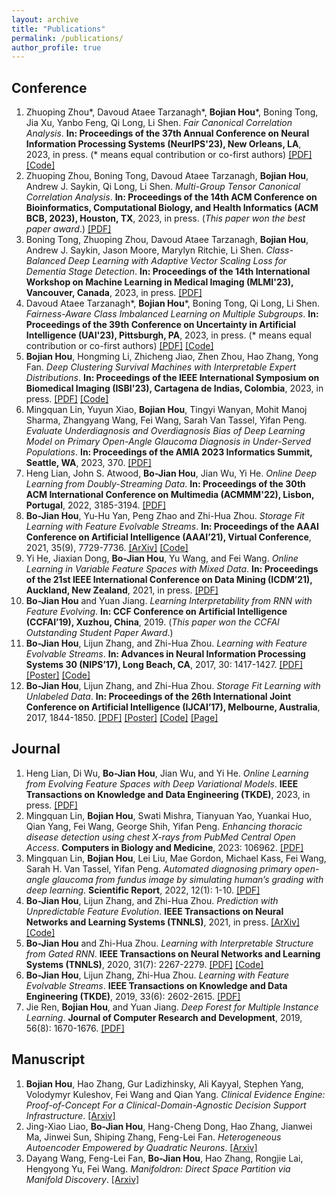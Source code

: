 ```yaml
---
layout: archive
title: "Publications"
permalink: /publications/
author_profile: true
---
```


<!-- {% if author.googlescholar %}
  You can also find my articles on <u><a href="{{author.googlescholar}}">my Google Scholar profile</a>.</u>
{% endif %}

{% include base_path %}

{% for post in site.publications reversed %}
  {% include archive-single.html %}
{% endfor %} -->

## Conference
1. Zhuoping Zhou\*, Davoud Ataee Tarzanagh\*, **Bojian Hou**\*, Boning Tong, Jia Xu, Yanbo Feng, Qi Long, Li Shen. _Fair Canonical Correlation Analysis_. **In: Proceedings of the 37th Annual Conference on Neural Information Processing Systems (NeurIPS'23), New Orleans, LA**, 2023, in press. (\* means equal contribution or co-first authors) [[PDF]](https://arxiv.org/pdf/2309.15809.pdf) [[Code]](https://github.com/PennShenLab/Fair_CCA)
1. Zhuoping Zhou, Boning Tong, Davoud Ataee Tarzanagh, **Bojian Hou**, Andrew J. Saykin, Qi Long, Li Shen. _Multi-Group Tensor Canonical Correlation Analysis_. **In: Proceedings of the 14th ACM Conference on Bioinformatics, Computational Biology, and Health Informatics (ACM BCB, 2023), Houston, TX**, 2023, in press. (_This paper won the best paper award_.) [[PDF]](https://dl.acm.org/doi/pdf/10.1145/3584371.3612962?casa_token=zqD3UBeXedgAAAAA:WSiqIC3wZ9LR2tda9UBiAAayDZKq_NlZiWgh6zYeGJLjgCMHSgC98pAUF-RTVEuTB5Hf8vryXnCJGQ)
1. Boning Tong, Zhuoping Zhou, Davoud Ataee Tarzanagh, **Bojian Hou**, Andrew J. Saykin, Jason Moore, Marylyn Ritchie, Li Shen. _Class-Balanced Deep Learning with Adaptive Vector Scaling Loss for Dementia Stage Detection_. **In: Proceedings of the 14th International Workshop on Machine Learning in Medical Imaging (MLMI'23), Vancouver, Canada**, 2023, in press. [[PDF]](https://link.springer.com/chapter/10.1007/978-3-031-45676-3_15)
1. Davoud Ataee Tarzanagh\*, **Bojian Hou**\*, Boning Tong, Qi Long, Li Shen. _Fairness-Aware Class Imbalanced Learning on Multiple Subgroups_. **In: Proceedings of the 39th Conference on Uncertainty in Artificial Intelligence (UAI'23), Pittsburgh, PA**, 2023, in press. (\* means equal contribution or co-first authors) [[PDF]](https://proceedings.mlr.press/v216/tarzanagh23a/tarzanagh23a.pdf) [[Code]](https://github.com/PennShenLab/FACIMS)
1. **Bojian Hou**, Hongming Li, Zhicheng Jiao, Zhen Zhou, Hao Zhang, Yong Fan. _Deep Clustering Survival Machines with Interpretable Expert Distributions_. **In: Proceedings of the IEEE International Symposium on Biomedical Imaging (ISBI'23), Cartagena de Indias, Colombia**, 2023, in press. [[PDF]](https://arxiv.org/pdf/2301.11826.pdf) [[Code]](https://github.com/BojianHou/DCSM)
1. Mingquan Lin, Yuyun Xiao, **Bojian Hou**, Tingyi Wanyan, Mohit Manoj Sharma, Zhangyang Wang, Fei Wang, Sarah Van Tassel, Yifan Peng. _Evaluate Underdiagnosis and Overdiagnosis Bias of Deep Learning Model on Primary Open-Angle Glaucoma Diagnosis in Under-Served Populations_. **In: Proceedings of the AMIA 2023 Informatics Summit, Seattle, WA**, 2023, 370. [[PDF]](https://bojianhou.github.io/files/glaucoma_bias.pdf)
1. Heng Lian, John S. Atwood, **Bo-Jian Hou**, Jian Wu, Yi He. _Online Deep Learning from Doubly-Streaming Data_. **In: Proceedings of the 30th ACM International Conference on Multimedia (ACMMM'22), Lisbon, Portugal**, 2022, 3185-3194. [[PDF]](https://dl.acm.org/doi/pdf/10.1145/3503161.3548355)
1. **Bo-Jian Hou**, Yu-Hu Yan, Peng Zhao and Zhi-Hua Zhou. _Storage Fit Learning with Feature Evolvable Streams_. **In: Proceedings of the AAAI Conference on Artificial Intelligence (AAAI’21), Virtual Conference**, 2021, 35(9), 7729-7736. [[ArXiv]](https://arxiv.org/abs/2007.11280) [[Code]](https://www.lamda.nju.edu.cn/code_SF2EL.ashx)
1. Yi He, Jiaxian Dong, **Bo-Jian Hou**, Yu Wang, and Fei Wang. _Online Learning in Variable Feature Spaces with Mixed Data_. **In: Proceedings of the 21st IEEE International Conference on Data Mining (ICDM’21), Auckland, New Zealand**, 2021, in press. [[PDF]](https://bojianhou.github.io/files/OVFM.pdf)
1. **Bo-Jian Hou** and Yuan Jiang. _Learning Interpretability from RNN with Feature Evolving_. **In: CCF Conference on Artificial Intelligence (CCFAI’19), Xuzhou, China**, 2019. (_This paper won the CCFAI Outstanding Student Paper Award_.)
1. **Bo-Jian Hou**, Lijun Zhang, and Zhi-Hua Zhou. _Learning with Feature Evolvable Streams_. **In: Advances in Neural Information Processing Systems 30 (NIPS’17), Long Beach, CA**, 2017, 30: 1417-1427. [[PDF]](https://bojianhou.github.io/files/FESL.pdf) [[Poster]](https://bojianhou.github.io/files/FESL-poster.pdf) [[Code]](https://www.lamda.nju.edu.cn/code_FESL.ashx)
1. **Bo-Jian Hou**, Lijun Zhang, and Zhi-Hua Zhou. _Storage Fit Learning with Unlabeled Data_. **In: Proceedings of the 26th International Joint Conference on Artificial Intelligence (IJCAI’17), Melbourne, Australia**, 2017, 1844-1850. [[PDF]](https://bojianhou.github.io/files/SFL.pdf) [[Poster]](https://bojianhou.github.io/files/SFL-poster.pdf) [[Code]](https://www.lamda.nju.edu.cn/code_SFL.ashx) [[Page]](https://bojianhou.github.io/publication/2017-SFL-IJCAI)




## Journal
1. Heng Lian, Di Wu, **Bo-Jian Hou**, Jian Wu, and Yi He. _Online Learning from Evolving Feature Spaces with Deep Variational Models_. **IEEE Transactions on Knowledge and Data Engineering (TKDE)**, 2023, in press. [[PDF]](https://bojianhou.github.io/files/OLD3S.pdf)
1. Mingquan Lin, **Bojian Hou**, Swati Mishra, Tianyuan Yao, Yuankai Huo, Qian Yang, Fei Wang, George Shih, Yifan Peng. _Enhancing thoracic disease detection using chest X-rays from PubMed Central Open Access_. **Computers in Biology and Medicine**, 2023: 106962. [[PDF]](https://bojianhou.github.io/files/pubmed.pdf)
1. Mingquan Lin, **Bojian Hou**, Lei Liu, Mae Gordon, Michael Kass, Fei Wang, Sarah H. Van Tassel, Yifan Peng. _Automated diagnosing primary open-angle glaucoma from fundus image by simulating human’s grading with deep learning_. **Scientific Report**, 2022, 12(1): 1-10. [[PDF]](https://bojianhou.github.io/files/glaucoma.pdf)
1. **Bo-Jian Hou**, Lijun Zhang, and Zhi-Hua Zhou. _Prediction with Unpredictable Feature Evolution_. **IEEE Transactions on Neural Networks and Learning Systems (TNNLS)**, 2021, in press. [[ArXiv]](https://arxiv.org/abs/1904.12171) [[Code]](https://www.lamda.nju.edu.cn/code_PUFE.ashx)
1. **Bo-Jian Hou** and Zhi-Hua Zhou. _Learning with Interpretable Structure from Gated RNN_. **IEEE Transactions on Neural Networks and Learning Systems (TNNLS)**, 2020, 31(7): 2267-2279. [[PDF]](https://bojianhou.github.io/files/LISOR.pdf) [[Code]](https://www.lamda.nju.edu.cn/code_LISOR.ashx)
1. **Bo-Jian Hou**, Lijun Zhang, Zhi-Hua Zhou. _Learning with Feature Evolvable Streams_. **IEEE Transactions on Knowledge and Data Engineering (TKDE)**, 2019, 33(6): 2602-2615. [[PDF]](https://bojianhou.github.io/files/FESL-tkde.pdf)
1. Jie Ren, **Bojian Hou**, and Yuan Jiang. _Deep Forest for Multiple Instance Learning_. **Journal of Computer Research and Development**, 2019, 56(8): 1670-1676. [[PDF]](https://bojianhou.github.io/files/MIDF.pdf)



## Manuscript
1. **Bojian Hou**, Hao Zhang, Gur Ladizhinsky, Ali Kayyal, Stephen Yang, Volodymyr Kuleshov, Fei Wang and Qian Yang. _Clinical Evidence Engine: Proof-of-Concept For a Clinical-Domain-Agnostic Decision Support Infrastructure_. [[Arxiv]](https://arxiv.org/abs/2111.00621)
1. Jing-Xiao Liao, **Bo-Jian Hou**, Hang-Cheng Dong, Hao Zhang, Jianwei Ma, Jinwei Sun, Shiping Zhang, Feng-Lei Fan. _Heterogeneous Autoencoder Empowered by Quadratic Neurons_. [[Arxiv]](https://arxiv.org/abs/2204.01707)
1. Dayang Wang, Feng-Lei Fan, **Bo-Jian Hou**, Hao Zhang, Rongjie Lai, Hengyong Yu, Fei Wang. _Manifoldron: Direct Space Partition via Manifold Discovery_. [[Arxiv]](https://arxiv.org/abs/2201.05279)
<!--1. **Bo-Jian Hou**, Yu-Cheng He, Mengshuo Wang, Wei-Wei Tu, Isabelle Guyon, and Qiang Yang. _Environment Learning for Decision Optimization: A Survey_. Submitted to **IEEE Transactions on Knowledge and Data Engineering (TKDE)**.-->

